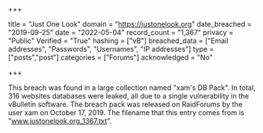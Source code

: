 +++

title = "Just One Look"
domain = "https://justonelook.org"
date_breached = "2019-09-25"
date = "2022-05-04"
record_count = "1,367"
privacy = "Public"
Verified = "True"
hashing = ["vB"]
breached_data = ["Email addresses", "Passwords", "Usernames", "IP addresses"]
type = ["posts","post"]
categories = ["Forums"]
acknowledged = "No"


+++


This breach was found in a large collection named "xam's DB Pack". In total, 316 websites databases were leaked, all due to a single vulnerability in the vBulletin software. The breach pack was released on RaidForums by the user xam on October 17, 2019. The filename that this entry comes from is "www.justonelook.org_1367.txt".

